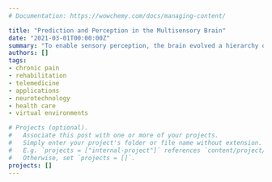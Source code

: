 ```yaml
---
# Documentation: https://wowchemy.com/docs/managing-content/

title: "Prediction and Perception in the Multisensory Brain"
date: "2021-03-01T00:00:00Z"
summary: "To enable sensory perception, the brain evolved a hierarchy of cortices for each sense. A challenge in neuroscience is to characterise commonalities and differences in the representations and mechanisms operating within and controlling neural signalling between cortical hierarchies dedicated to different sensory organs. Here we show that representations supporting cortical responses elicited by sensory prediction violations travelling along the cortical hierarchy are increasingly shared between the senses. To that end, we designed two multisensory variants of the local-global paradigm which violates expectations about sensory inputs at two hierarchical levels: local and global. First, we demonstrate that the local-global paradigm can dissociate higher-order P3b-like global effects and lower-order MMN-like local effects in the auditory and the somatosensory modality. We show that cortical representations supporting the global effect are maintained in time in networks shared between the senses. Conversely, cortical activity underpinning the local effect is largely specific to each sensory domain. Building up on my finding that attention enhances ERP signatures of local and global effects across sensory modalities, we demonstrate that salient deviations are associated with increased connectivity between bilateral inferior frontal gyri in the somatosensory and the auditory domain. Ultimately, we elucidate the representational and mechanistic basis of cortical responses arising from mismatching sensory modalities. We provide evidence for the notion that information flow elicited by crossmodal mismatches is ubiquitous between the cortical hierarchies in which the sensory prediction was generated and violated respectively. We then show that crossmodal mismatches rely on cortical representations which are sustained in time in an early time window consistent with the involvement of networks spanning associative and attention-related cortices. Since these markers were shown to selectively index levels of conscious awareness, we envision that this research might contribute to an empirical basis for an EEG-based tool to prognosticate recovery of conscious awareness in patients with disorders of consciousness."
authors: []
tags:
- chronic pain 
- rehabilitation 
- telemedicine
- applications
- neurotechnology 
- health care 
- virtual environments

# Projects (optional).
#   Associate this post with one or more of your projects.
#   Simply enter your project's folder or file name without extension.
#   E.g. `projects = ["internal-project"]` references `content/project/deep-learning/index.md`.
#   Otherwise, set `projects = []`.
projects: []
---
```


